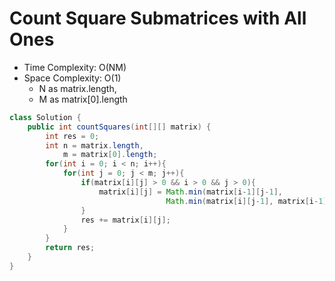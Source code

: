 # Count Square Submatrices with All Ones

- Time Complexity: O(NM)
- Space Complexity: O(1)
  - N as matrix.length,
  - M as matrix[0].length

```java
class Solution {
    public int countSquares(int[][] matrix) {
        int res = 0;
        int n = matrix.length,
            m = matrix[0].length;
        for(int i = 0; i < n; i++){
            for(int j = 0; j < m; j++){
                if(matrix[i][j] > 0 && i > 0 && j > 0){
                    matrix[i][j] = Math.min(matrix[i-1][j-1],
                                   Math.min(matrix[i][j-1], matrix[i-1][j]))+1;
                }
                res += matrix[i][j];
            }
        }
        return res;
    }
}
```
